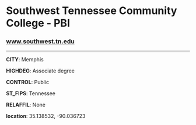 # Southwest Tennessee Community College - PBI
### www.southwest.tn.edu
---
**CITY**: Memphis

**HIGHDEG**: Associate degree

**CONTROL**: Public

**ST_FIPS**: Tennessee

**RELAFFIL**: None

**location**: 35.138532, -90.036723